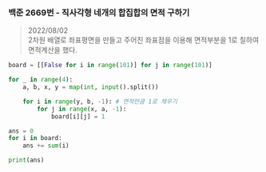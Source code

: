 ### 백준 2669번 - 직사각형 네개의 합집합의 면적 구하기

> 2022/08/02 <br>
> 2차원 배열로 좌표평면을 만들고 주어진 좌표점을 이용해 면적부분을 1로 칠하여 면적계산을 했다. 

```python
board = [[False for i in range(101)] for j in range(101)]

for _ in range(4):
    a, b, x, y = map(int, input().split())

    for i in range(y, b, -1): # 면적만큼 1로 채우기
        for j in range(x, a, -1):
            board[i][j] = 1

ans = 0
for i in board:
    ans += sum(i)

print(ans)
```